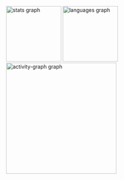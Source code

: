<div align="left">
  <img src="https://github-readme-stats.vercel.app/api?username=0ff7Gabriel&hide_title=false&hide_rank=false&show_icons=true&include_all_commits=true&count_private=true&disable_animations=false&theme=gruvbox_light&locale=en&hide_border=false&order=1" height="150" alt="stats graph"  />
  <img src="https://github-readme-stats.vercel.app/api/top-langs?username=0ff7Gabriel&locale=en&hide_title=false&layout=compact&card_width=320&langs_count=5&theme=gruvbox_light&hide_border=false&order=2" height="150" alt="languages graph"  />
  <img src="https://github-readme-activity-graph.vercel.app/graph?username=0ff7Gabriel&radius=16&theme=gruvbox&area=true&order=5" height="300" alt="activity-graph graph"  />
</div>

###
